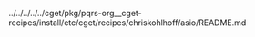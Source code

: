 ../../../../../cget/pkg/pqrs-org__cget-recipes/install/etc/cget/recipes/chriskohlhoff/asio/README.md